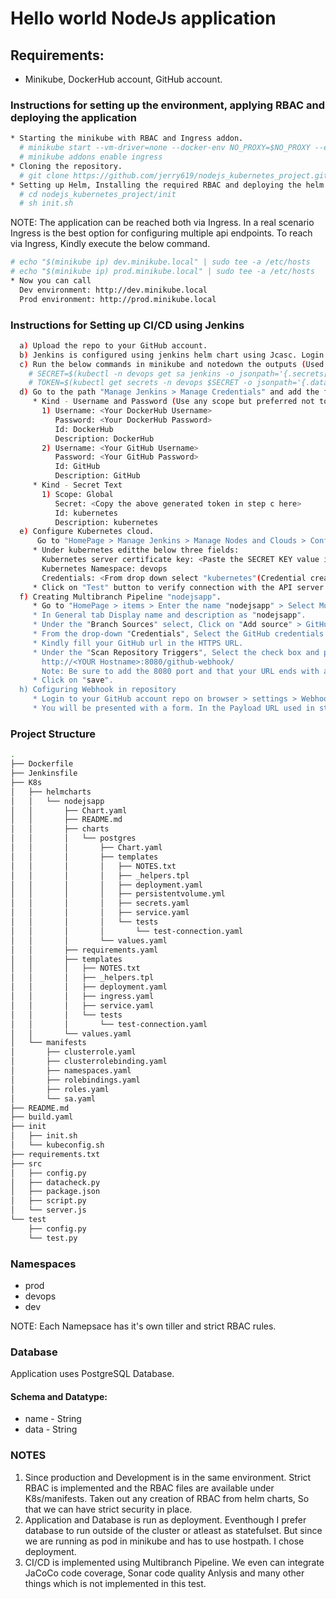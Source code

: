 # Hello world NodeJs application

## Requirements:
* Minikube, DockerHub account, GitHub account. 

### Instructions for setting up the environment, applying RBAC and deploying the application

```bash
* Starting the minikube with RBAC and Ingress addon.
  # minikube start --vm-driver=none --docker-env NO_PROXY=$NO_PROXY --extra-config=apiserver.Authorization.Mode=RBAC
  # minikube addons enable ingress
* Cloning the repository.
  # git clone https://github.com/jerry619/nodejs_kubernetes_project.git
* Setting up Helm, Installing the required RBAC and deploying the helm charts (nodejsapp and Jenkins).
  # cd nodejs_kubernetes_project/init
  # sh init.sh
```
NOTE: The application can be reached both via Ingress. In a real scenario Ingress is the best option for configuring multiple api endpoints. To reach via Ingress, Kindly execute the below command.
```bash
# echo "$(minikube ip) dev.minikube.local" | sudo tee -a /etc/hosts
# echo "$(minikube ip) prod.minikube.local" | sudo tee -a /etc/hosts
* Now you can call 
  Dev environment: http://dev.minikube.local
  Prod environment: http://prod.minikube.local
```
### Instructions for Setting up CI/CD using Jenkins
```bash
  a) Upload the repo to your GitHub account.
  b) Jenkins is configured using jenkins helm chart using Jcasc. Login to the Jenkins using the credentials provided by the mail. Go to Manage Jenkins > System Configuration and correct the Jenkins URL (Without this webhook will not work) and add the system-admin -mail address.
  c) Run the below commands in minikube and notedown the outputs (Used to configure the Kubernetes cloud):
    # SECRET=$(kubectl -n devops get sa jenkins -o jsonpath='{.secrets[].name}')
    # TOKEN=$(kubectl get secrets -n devops $SECRET -o jsonpath='{.data.token}' | base64 -d)
  d) Go to the path "Manage Jenkins > Manage Credentials" and add the following credentials.
     * Kind - Username and Password (Use any scope but preferred not to use global) 
       1) Username: <Your DockerHub Username>
          Password: <Your DockerHub Password>
          Id: DockerHub
          Description: DockerHub
       2) Username: <Your GitHub Username>
          Password: <Your GitHub Password>
          Id: GitHub
          Description: GitHub
     * Kind - Secret Text
       1) Scope: Global
          Secret: <Copy the above generated token in step c here>
          Id: kubernetes
          Description: kubernetes
  e) Configure Kubernetes cloud.
      Go to "HomePage > Manage Jenkins > Manage Nodes and Clouds > Configure cloud" 
     * Under kubernetes editthe below three fields:
       Kubernetes server certificate key: <Paste the SECRET KEY value in step c>
       Kubernetes Namespace: devops
       Credentials: <From drop down select "kubernetes"(Credential created in step d)
     * Click on "Test" button to verify connection with the API server.
  f) Creating Multibranch Pipeline "nodejsapp".
     * Go to "HomePage > items > Enter the name "nodejsapp" > Select Multibanch Pipeline.
     * In General tab Display name and description as "nodejsapp".
     * Under the "Branch Sources" select, Click on "Add source" > GitHub.
     * From the drop-down "Credentials", Select the GitHub credentials created step in d.2.
     * Kindly fill your GitHub url in the HTTPS URL.
     * Under the "Scan Repository Triggers", Select the check box and paste the URL (In below format) in the "Scan by webhook". 
       http://<YOUR Hostname>:8080/github-webhook/
       Note: Be sure to add the 8080 port and that your URL ends with a slash/. Select "application/json" as Content-Type and "select send me everything".
     * Click on "save".
  h) Cofiguring Webhook in repository
     * Login to your GitHub account repo on browser > settings > Webhooks
     * You will be presented with a form. In the Payload URL used in step f.
```
### Project Structure

```bash
.
├── Dockerfile
├── Jenkinsfile
├── K8s
│   ├── helmcharts
│   │   └── nodejsapp
│   │       ├── Chart.yaml
│   │       ├── README.md
│   │       ├── charts
│   │       │   └── postgres
│   │       │       ├── Chart.yaml
│   │       │       ├── templates
│   │       │       │   ├── NOTES.txt
│   │       │       │   ├── _helpers.tpl
│   │       │       │   ├── deployment.yaml
│   │       │       │   ├── persistentvolume.yml
│   │       │       │   ├── secrets.yaml
│   │       │       │   ├── service.yaml
│   │       │       │   └── tests
│   │       │       │       └── test-connection.yaml
│   │       │       └── values.yaml
│   │       ├── requirements.yaml
│   │       ├── templates
│   │       │   ├── NOTES.txt
│   │       │   ├── _helpers.tpl
│   │       │   ├── deployment.yaml
│   │       │   ├── ingress.yaml
│   │       │   ├── service.yaml
│   │       │   └── tests
│   │       │       └── test-connection.yaml
│   │       └── values.yaml
│   └── manifests
│       ├── clusterrole.yaml
│       ├── clusterrolebinding.yaml
│       ├── namespaces.yaml
│       ├── rolebindings.yaml
│       ├── roles.yaml
│       └── sa.yaml
├── README.md
├── build.yaml
├── init
│   ├── init.sh
│   └── kubeconfig.sh
├── requirements.txt
├── src
│   ├── config.py
│   ├── datacheck.py
│   ├── package.json
│   ├── script.py
│   └── server.js
└── test
    ├── config.py
    └── test.py
```
### Namespaces
* prod
* devops
* dev

NOTE: Each Namepsace has it's own tiller and strict RBAC rules.

### Database
Application uses PostgreSQL Database.

#### Schema and Datatype:
* name - String   
* data - String

### NOTES
1) Since production and Development is in the same environment. Strict RBAC is implemented and the RBAC files are available under K8s/manifests. Taken out any creation of RBAC from helm charts, So that we can have strict security in place.
2) Application and Database is run as deployment. Eventhough I prefer database to run outside of the cluster or atleast as statefulset. But since we are running as pod in minikube and has to use hostpath. I chose deployment.
3) CI/CD is implemented using Multibranch Pipeline. We even can integrate JaCoCo code coverage, Sonar code quality Anlysis and many other things which is not implemented in this test.
